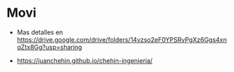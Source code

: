 # Movi

- Mas detalles en https://drive.google.com/drive/folders/14vzso2eF0YPSRvPgXz6Ggs4xnqZtx8Gg?usp=sharing

- https://juanchehin.github.io/chehin-ingenieria/